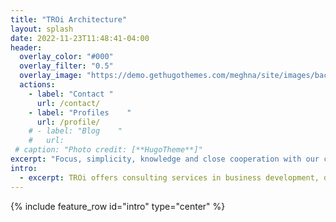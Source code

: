 ```yaml
---
title: "TROi Architecture"
layout: splash
date: 2022-11-23T11:48:41-04:00
header:
  overlay_color: "#000"
  overlay_filter: "0.5"
  overlay_image: "https://demo.gethugothemes.com/meghna/site/images/backgrounds/hero-area.jpg"
  actions:
    - label: "Contact "
      url: /contact/
    - label: "Profiles    "
      url: /profile/
    # - label: "Blog    "
    #   url:
 # caption: "Photo credit: [**HugoTheme**]"
excerpt: "Focus, simplicity, knowledge and close cooperation with our clients is our recipe for creating practical solutions that have a real effect for our clients and their customers."
intro: 
  - excerpt: TROi offers consulting services in business development, digitalization, enterprise and solution architecture with a focus on customer value, quality and efficiency.
---
```

{% include feature_row id="intro" type="center" %}


